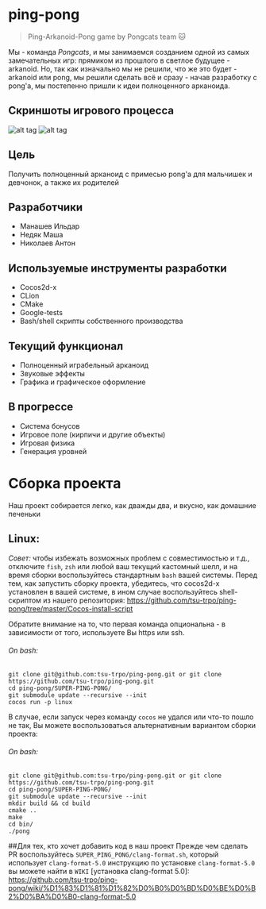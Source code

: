 # ping-pong
> Ping-Arkanoid-Pong game by Pongcats team :cat:

Мы - команда *Pongcats*, и мы занимаемся созданием одной из самых замечательных игр: прямиком из прошлого в светлое будущее - arkanoid. Но, так как изначально мы не решили, что же это будет - arkanoid или pong, мы решили сделать всё и сразу - начав разработку с pong'a, мы постепенно пришли к идеи полноценного арканоида.

## Скриншоты игрового процесса
![alt tag](https://pp.userapi.com/c841326/v841326566/31fcb/muViS6lubTU.jpg)
![alt tag](https://pp.userapi.com/c824204/v824204772/193b0/0579jD13-wM.jpg)

## Цель
Получить полноценный арканоид с примесью pong'а для мальчишек и девчонок, а также их родителей

## Разработчики
- Манашев Ильдар
- Недяк Маша
- Николаев Антон

## Используемые инструменты разработки
- Cocos2d-x
- CLion
- CMake
- Google-tests
- Bash/shell скрипты собственного производства

## Текущий функционал
- Полноценный играбельный арканоид
- Звуковые эффекты
- Графика и графическое оформление

## В прогрессе
- Система бонусов
- Игровое поле (кирпичи и другие объекты)
- Игровая физика
- Генерация уровней

# Сборка проекта
Наш проект собирается легко, как дважды два, и вкусно, как домашние печеньки
## Linux:
_Совет:_ чтобы избежать возможных проблем с совместимостью и т.д., отключите `fish`, `zsh` или любой ваш текущий кастомный шелл, и на время сборки воспользуйтесь стандартным `bash` вашей системы. Перед тем, как запустить сборку проекта, убедитесь, что cocos2d-x установлен в вашей системе, в ином случае воспользуйтесь shell-скриптом из нашего репозитория: 
https://github.com/tsu-trpo/ping-pong/tree/master/Cocos-install-script

Обратите внимание на то, что первая команда опциональна - в зависимости от того, используете Вы https или ssh.
###### On bash:
```
git clone git@github.com:tsu-trpo/ping-pong.git or git clone https://github.com/tsu-trpo/ping-pong.git
cd ping-pong/SUPER-PING-PONG/
git submodule update --recursive --init
cocos run -p linux
```
В случае, если запуск через команду `cocos` не удался или что-то пошло не так, Вы можете воспользоваться альтернативным вариантом сборки проекта:  
###### On bash:
```
git clone git@github.com:tsu-trpo/ping-pong.git or git clone https://github.com/tsu-trpo/ping-pong.git
cd ping-pong/SUPER-PING-PONG/
git submodule update --recursive --init
mkdir build && cd build
cmake ..
make
cd bin/
./pong
```

##Для тех, кто хочет добавить код в наш проект
Прежде чем сделать PR воспользуйтесь `SUPER_PING_PONG/clang-format.sh`, который использует `clang-format-5.0`
инструкцию по установке `clang-format-5.0`  вы можете найти в `WIKI`
[установка clang-format 5.0]: https://github.com/tsu-trpo/ping-pong/wiki/%D1%83%D1%81%D1%82%D0%B0%D0%BD%D0%BE%D0%B2%D0%BA%D0%B0-clang-format-5.0
